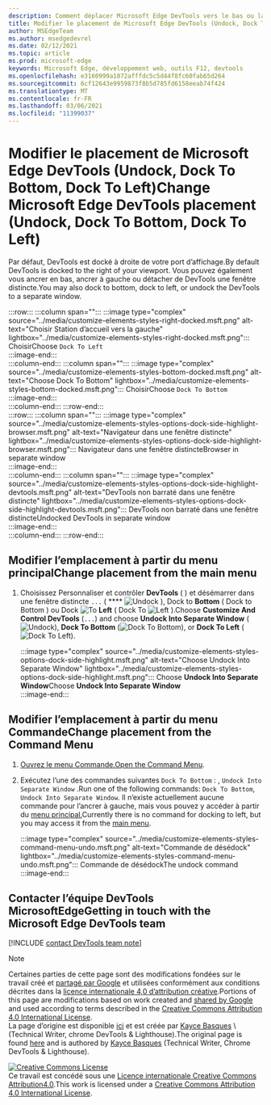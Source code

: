 ```yaml
---
description: Comment déplacer Microsoft Edge DevTools vers le bas ou la gauche de votre fenêtre d’affichage, ou vers une fenêtre distincte.
title: Modifier le placement de Microsoft Edge DevTools (Undock, Dock To Bottom, Dock To Left)
author: MSEdgeTeam
ms.author: msedgedevrel
ms.date: 02/12/2021
ms.topic: article
ms.prod: microsoft-edge
keywords: Microsoft Edge, développement web, outils F12, devtools
ms.openlocfilehash: e3160999a1072afffdc5c5d44f8fc60fab65d264
ms.sourcegitcommit: 6cf12643e9959873f8b5d785fd6158eeab74f424
ms.translationtype: MT
ms.contentlocale: fr-FR
ms.lasthandoff: 03/06/2021
ms.locfileid: "11399037"
---
```

<!-- Copyright Kayce Basques 

   Licensed under the Apache License, Version 2.0 (the "License");
   you may not use this file except in compliance with the License.
   You may obtain a copy of the License at

       https://www.apache.org/licenses/LICENSE-2.0

   Unless required by applicable law or agreed to in writing, software
   distributed under the License is distributed on an "AS IS" BASIS,
   WITHOUT WARRANTIES OR CONDITIONS OF ANY KIND, either express or implied.
   See the License for the specific language governing permissions and
   limitations under the License.  -->

# <a name="change-microsoft-edge-devtools-placement-undock-dock-to-bottom-dock-to-left"></a><span data-ttu-id="d432d-104">Modifier le placement de Microsoft Edge DevTools (Undock, Dock To Bottom, Dock To Left)</span><span class="sxs-lookup"><span data-stu-id="d432d-104">Change Microsoft Edge DevTools placement (Undock, Dock To Bottom, Dock To Left)</span></span>  

<span data-ttu-id="d432d-105">Par défaut, DevTools est docké à droite de votre port d’affichage.</span><span class="sxs-lookup"><span data-stu-id="d432d-105">By default DevTools is docked to the right of your viewport.</span></span>  <span data-ttu-id="d432d-106">Vous pouvez également vous ancrer en bas, ancrer à gauche ou détacher de DevTools une fenêtre distincte.</span><span class="sxs-lookup"><span data-stu-id="d432d-106">You may also dock to bottom, dock to left, or undock the DevTools to a separate window.</span></span>  

:::row:::
   :::column span="":::
      :::image type="complex" source="../media/customize-elements-styles-right-docked.msft.png" alt-text="Choisir Station d’accueil vers la gauche" lightbox="../media/customize-elements-styles-right-docked.msft.png":::
         <span data-ttu-id="d432d-108">Choisir</span><span class="sxs-lookup"><span data-stu-id="d432d-108">Choose</span></span> `Dock To Left`  
      :::image-end:::  
   :::column-end:::
   :::column span="":::
      :::image type="complex" source="../media/customize-elements-styles-bottom-docked.msft.png" alt-text="Choose Dock To Bottom" lightbox="../media/customize-elements-styles-bottom-docked.msft.png":::
         <span data-ttu-id="d432d-110">Choisir</span><span class="sxs-lookup"><span data-stu-id="d432d-110">Choose</span></span> `Dock To Bottom`  
      :::image-end:::  
   :::column-end:::
:::row-end:::  
:::row:::
   :::column span="":::
      :::image type="complex" source="../media/customize-elements-styles-options-dock-side-highlight-browser.msft.png" alt-text="Navigateur dans une fenêtre distincte" lightbox="../media/customize-elements-styles-options-dock-side-highlight-browser.msft.png":::
         <span data-ttu-id="d432d-112">Navigateur dans une fenêtre distincte</span><span class="sxs-lookup"><span data-stu-id="d432d-112">Browser in separate window</span></span>  
      :::image-end:::  
   :::column-end:::
   :::column span="":::
      :::image type="complex" source="../media/customize-elements-styles-options-dock-side-highlight-devtools.msft.png" alt-text="DevTools non barraté dans une fenêtre distincte" lightbox="../media/customize-elements-styles-options-dock-side-highlight-devtools.msft.png":::
         <span data-ttu-id="d432d-114">DevTools non barraté dans une fenêtre distincte</span><span class="sxs-lookup"><span data-stu-id="d432d-114">Undocked DevTools in separate window</span></span>  
      :::image-end:::  
   :::column-end:::
:::row-end:::  

## <a name="change-placement-from-the-main-menu"></a><span data-ttu-id="d432d-115">Modifier l’emplacement à partir du menu principal</span><span class="sxs-lookup"><span data-stu-id="d432d-115">Change placement from the main menu</span></span>  

1.  <span data-ttu-id="d432d-116">Choisissez Personnaliser et contrôler **DevTools** \( \) et désémarrer dans une fenêtre distincte `...` \( \*\*\*\* ![ Undock ][ImageUndockIcon] \), Dock to **Bottom** \( Dock to Bottom \) ou Dock ![ To ][ImageBottomIcon] **Left** \( Dock To ![ Left ][ImageLeftIcon] \).</span><span class="sxs-lookup"><span data-stu-id="d432d-116">Choose **Customize And Control DevTools** \(`...`\) and choose **Undock Into Separate Window** \(![Undock][ImageUndockIcon]\), **Dock To Bottom** \(![Dock To Bottom][ImageBottomIcon]\), or **Dock To Left** \(![Dock To Left][ImageLeftIcon]\).</span></span>  
    
    :::image type="complex" source="../media/customize-elements-styles-options-dock-side-highlight.msft.png" alt-text="Choose Undock Into Separate Window" lightbox="../media/customize-elements-styles-options-dock-side-highlight.msft.png":::
       <span data-ttu-id="d432d-118">Choose **Undock Into Separate Window**</span><span class="sxs-lookup"><span data-stu-id="d432d-118">Choose **Undock Into Separate Window**</span></span>  
    :::image-end:::  
    
## <a name="change-placement-from-the-command-menu"></a><span data-ttu-id="d432d-119">Modifier l’emplacement à partir du menu Commande</span><span class="sxs-lookup"><span data-stu-id="d432d-119">Change placement from the Command Menu</span></span>  

1.  <span data-ttu-id="d432d-120">[Ouvrez le menu Commande.][DevtoolsCommandMenu]</span><span class="sxs-lookup"><span data-stu-id="d432d-120">[Open the Command Menu][DevtoolsCommandMenu].</span></span>  
1.  <span data-ttu-id="d432d-121">Exécutez l’une des commandes suivantes `Dock To Bottom` : , `Undock Into Separate Window` .</span><span class="sxs-lookup"><span data-stu-id="d432d-121">Run one of the following commands: `Dock To Bottom`, `Undock Into Separate Window`.</span></span>  <span data-ttu-id="d432d-122">Il n’existe actuellement aucune commande pour l’ancrer à gauche, mais vous pouvez y accéder à partir du [menu principal.](#change-placement-from-the-main-menu)</span><span class="sxs-lookup"><span data-stu-id="d432d-122">Currently there is no command for docking to left, but you may access it from the [main menu](#change-placement-from-the-main-menu).</span></span>  
    
    :::image type="complex" source="../media/customize-elements-styles-command-menu-undo.msft.png" alt-text="Commande de désédock" lightbox="../media/customize-elements-styles-command-menu-undo.msft.png":::
       <span data-ttu-id="d432d-124">Commande de désédock</span><span class="sxs-lookup"><span data-stu-id="d432d-124">The undock command</span></span>  
    :::image-end:::  
    
## <a name="getting-in-touch-with-the-microsoft-edge-devtools-team"></a><span data-ttu-id="d432d-125">Contacter l’équipe DevTools MicrosoftEdge</span><span class="sxs-lookup"><span data-stu-id="d432d-125">Getting in touch with the Microsoft Edge DevTools team</span></span>  

[!INCLUDE [contact DevTools team note](../includes/contact-devtools-team-note.md)]  

<!-- image links -->  

[ImageUndockIcon]: ../media/undock-icon.msft.png  
[ImageBottomIcon]: ../media/bottom-icon.msft.png  
[ImageLeftIcon]: ../media/left-icon.msft.png  

<!-- links -->  

[DevtoolsCommandMenu]: ../command-menu/index.md "Exécuter des commandes avec le menu DevTools Command de Microsoft Edge | Documents Microsoft"  

> [!NOTE]
> <span data-ttu-id="d432d-127">Certaines parties de cette page sont des modifications fondées sur le travail créé et [partagé par Google][GoogleSitePolicies] et utilisées conformément aux conditions décrites dans la [licence internationale 4,0 d’attribution créative][CCA4IL].</span><span class="sxs-lookup"><span data-stu-id="d432d-127">Portions of this page are modifications based on work created and [shared by Google][GoogleSitePolicies] and used according to terms described in the [Creative Commons Attribution 4.0 International License][CCA4IL].</span></span>  
> <span data-ttu-id="d432d-128">La page d’origine est disponible [ici](https://developers.google.com/web/tools/chrome-devtools/customize/placement) et est créée par [Kayce Basques][KayceBasques] \ (Technical Writer, chrome DevTools \& Lighthouse\).</span><span class="sxs-lookup"><span data-stu-id="d432d-128">The original page is found [here](https://developers.google.com/web/tools/chrome-devtools/customize/placement) and is authored by [Kayce Basques][KayceBasques] \(Technical Writer, Chrome DevTools \& Lighthouse\).</span></span>  

[![Creative Commons License][CCby4Image]][CCA4IL]  
<span data-ttu-id="d432d-130">Ce travail est concédé sous une [Licence internationale Creative Commons Attribution4.0][CCA4IL].</span><span class="sxs-lookup"><span data-stu-id="d432d-130">This work is licensed under a [Creative Commons Attribution 4.0 International License][CCA4IL].</span></span>  

[CCA4IL]: https://creativecommons.org/licenses/by/4.0  
[CCby4Image]: https://i.creativecommons.org/l/by/4.0/88x31.png  
[GoogleSitePolicies]: https://developers.google.com/terms/site-policies  
[KayceBasques]: https://developers.google.com/web/resources/contributors/kaycebasques  

